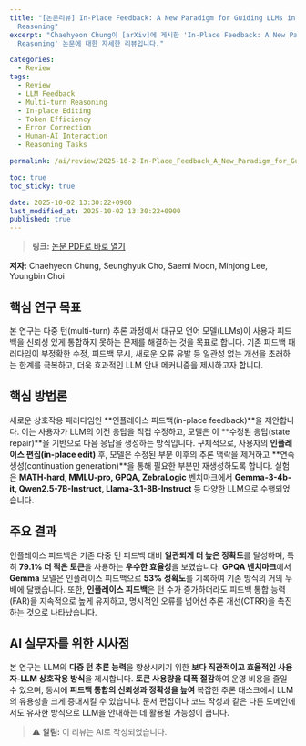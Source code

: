 ```yaml
---
title: "[논문리뷰] In-Place Feedback: A New Paradigm for Guiding LLMs in Multi-Turn
  Reasoning"
excerpt: "Chaehyeon Chung이 [arXiv]에 게시한 'In-Place Feedback: A New Paradigm for Guiding LLMs in Multi-Turn
  Reasoning' 논문에 대한 자세한 리뷰입니다."

categories:
  - Review
tags:
  - Review
  - LLM Feedback
  - Multi-turn Reasoning
  - In-place Editing
  - Token Efficiency
  - Error Correction
  - Human-AI Interaction
  - Reasoning Tasks

permalink: /ai/review/2025-10-2-In-Place_Feedback_A_New_Paradigm_for_Guiding_LLMs_in_Multi-Turn_Reasoning/

toc: true
toc_sticky: true

date: 2025-10-02 13:30:22+0900
last_modified_at: 2025-10-02 13:30:22+0900
published: true
---
```

> **링크:** [논문 PDF로 바로 열기](https://arxiv.org/abs/2510.00777)

**저자:** Chaehyeon Chung, Seunghyuk Cho, Saemi Moon, Minjong Lee, Youngbin Choi



## 핵심 연구 목표
본 연구는 다중 턴(multi-turn) 추론 과정에서 대규모 언어 모델(LLMs)이 사용자 피드백을 신뢰성 있게 통합하지 못하는 문제를 해결하는 것을 목표로 합니다. 기존 피드백 패러다임이 부정확한 수정, 피드백 무시, 새로운 오류 유발 등 일관성 없는 개선을 초래하는 한계를 극복하고, 더욱 효과적인 LLM 안내 메커니즘을 제시하고자 합니다.

## 핵심 방법론
새로운 상호작용 패러다임인 **인플레이스 피드백(in-place feedback)**을 제안합니다. 이는 사용자가 LLM의 이전 응답을 직접 수정하고, 모델은 이 **수정된 응답(state repair)**을 기반으로 다음 응답을 생성하는 방식입니다. 구체적으로, 사용자의 **인플레이스 편집(in-place edit)** 후, 모델은 수정된 부분 이후의 추론 맥락을 제거하고 **연속 생성(continuation generation)**을 통해 필요한 부분만 재생성하도록 합니다. 실험은 **MATH-hard, MMLU-pro, GPQA, ZebraLogic** 벤치마크에서 **Gemma-3-4b-it, Qwen2.5-7B-Instruct, Llama-3.1-8B-Instruct** 등 다양한 LLM으로 수행되었습니다.

## 주요 결과
인플레이스 피드백은 기존 다중 턴 피드백 대비 **일관되게 더 높은 정확도**를 달성하며, 특히 **79.1% 더 적은 토큰**을 사용하는 **우수한 효율성**을 보였습니다. **GPQA 벤치마크**에서 **Gemma** 모델은 인플레이스 피드백으로 **53% 정확도**를 기록하여 기존 방식의 거의 두 배에 달했습니다. 또한, **인플레이스 피드백**은 턴 수가 증가하더라도 피드백 통합 능력(FAR)을 지속적으로 높게 유지하고, 명시적인 오류를 넘어선 추론 개선(CTRR)을 촉진하는 것으로 나타났습니다.

## AI 실무자를 위한 시사점
본 연구는 LLM의 **다중 턴 추론 능력**을 향상시키기 위한 **보다 직관적이고 효율적인 사용자-LLM 상호작용 방식**을 제시합니다. **토큰 사용량을 대폭 절감**하여 운영 비용을 줄일 수 있으며, 동시에 **피드백 통합의 신뢰성과 정확성을 높여** 복잡한 추론 태스크에서 LLM의 유용성을 크게 증대시킬 수 있습니다. 문서 편집이나 코드 작성과 같은 다른 도메인에서도 유사한 방식으로 LLM을 안내하는 데 활용될 가능성이 큽니다.

> ⚠️ **알림:** 이 리뷰는 AI로 작성되었습니다.